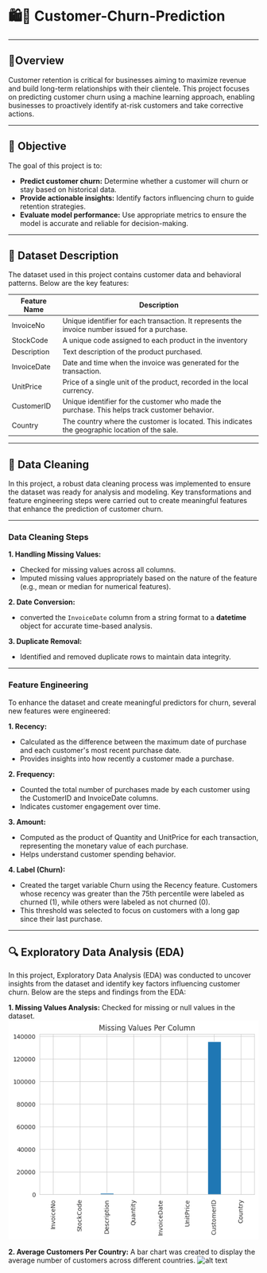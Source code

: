 # 🛍️🛒 Customer-Churn-Prediction
---
## 📖Overview
Customer retention is critical for businesses aiming to maximize revenue and build long-term relationships with their clientele. This project focuses on predicting customer churn using a machine learning approach, enabling businesses to proactively identify at-risk customers and take corrective actions.

---
## 🎯 Objective

The goal of this project is to:

*  **Predict customer churn:** Determine whether a customer will churn or stay based on historical data.
*  **Provide actionable insights:** Identify factors influencing churn to guide retention strategies.
*  **Evaluate model performance:** Use appropriate metrics to ensure the model is accurate and reliable for decision-making.
---
## 📂 Dataset Description
The dataset used in this project contains customer data and behavioral patterns. Below are the key features:

| Feature Name        | Description                                                                                      |    
|---------------------|--------------------------------------------------------------------------------------------------|
| InvoiceNo           | Unique identifier for each transaction. It represents the invoice number issued for a purchase.  | 
| StockCode           | A unique code assigned to each product in the inventory                                          | 
| Description         | Text description of the product purchased.                                                       |                                                          | Quantity            | Number of units of the product purchased in the transaction.                                     |
| InvoiceDate         | Date and time when the invoice was generated for the transaction.                                |
| UnitPrice           | Price of a single unit of the product, recorded in the local currency.                           |
| CustomerID          | Unique identifier for the customer who made the purchase. This helps track customer behavior.    |
| Country             | The country where the customer is located. This indicates the geographic location of the sale.   |                                                          

---

## 🧹 Data Cleaning
In this project, a robust data cleaning process was implemented to ensure the dataset was ready for analysis and modeling. Key transformations and feature engineering steps were carried out to create meaningful features that enhance the prediction of customer churn.

---

### Data Cleaning Steps

**1.  Handling Missing Values:**
*  Checked for missing values across all columns.
*  Imputed missing values appropriately based on the nature of the feature (e.g., mean or median for numerical features).

**2.  Date Conversion:**
*  converted the ```InvoiceDate``` column from a string format to a **datetime** object for accurate time-based analysis.

**3.  Duplicate Removal:**
*  Identified and removed duplicate rows to maintain data integrity.

---

### Feature Engineering

To enhance the dataset and create meaningful predictors for churn, several new features were engineered:

**1.  Recency:**
*  Calculated as the difference between the maximum date of purchase and each customer's most recent purchase date.
*  Provides insights into how recently a customer made a purchase.

**2.  Frequency:**
*  Counted the total number of purchases made by each customer using the CustomerID and InvoiceDate columns.
*  Indicates customer engagement over time.

**3.  Amount:**
*  Computed as the product of Quantity and UnitPrice for each transaction, representing the monetary value of each purchase.
*  Helps understand customer spending behavior.

**4.  Label (Churn):**
*  Created the target variable Churn using the Recency feature. Customers whose recency was greater than the 75th percentile were labeled as churned (1), while others were labeled as not churned (0).
*  This threshold was selected to focus on customers with a long gap since their last purchase.

---

## 🔍 Exploratory Data Analysis (EDA)
In this project, Exploratory Data Analysis (EDA) was conducted to uncover insights from the dataset and identify key factors influencing customer churn. Below are the steps and findings from the EDA:

**1.  Missing Values Analysis:**
Checked for missing or null values in the dataset.
 ![alt text](https://github.com/Evykings/Customer-Churn-Prediction/blob/main/missing%20values.png)

**2. Average Customers Per Country:**
A bar chart was created to display the average number of customers across different countries.
 ![alt text](https://github.com/Evykings/Customer-Churn-Prediction/tree/main)

